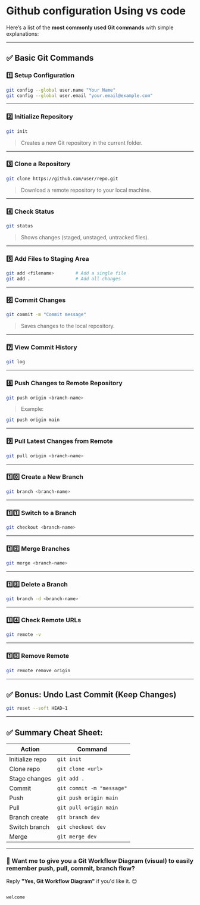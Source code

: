 # Github configuration   Using vs code 
Here’s a list of the **most commonly used Git commands** with simple explanations:

---

## ✅ **Basic Git Commands**

### 1️⃣ **Setup Configuration**

```bash
git config --global user.name "Your Name"
git config --global user.email "your.email@example.com"
```

---

### 2️⃣ **Initialize Repository**

```bash
git init
```

> Creates a new Git repository in the current folder.

---

### 3️⃣ **Clone a Repository**

```bash
git clone https://github.com/user/repo.git
```

> Download a remote repository to your local machine.

---

### 4️⃣ **Check Status**

```bash
git status
```

> Shows changes (staged, unstaged, untracked files).

---

### 5️⃣ **Add Files to Staging Area**

```bash
git add <filename>        # Add a single file
git add .                 # Add all changes
```

---

### 6️⃣ **Commit Changes**

```bash
git commit -m "Commit message"
```

> Saves changes to the local repository.

---

### 7️⃣ **View Commit History**

```bash
git log
```

---

### 8️⃣ **Push Changes to Remote Repository**

```bash
git push origin <branch-name>
```

> Example:

```bash
git push origin main
```

---

### 9️⃣ **Pull Latest Changes from Remote**

```bash
git pull origin <branch-name>
```

---

### 1️⃣0️⃣ **Create a New Branch**

```bash
git branch <branch-name>
```

---

### 1️⃣1️⃣ **Switch to a Branch**

```bash
git checkout <branch-name>
```

---

### 1️⃣2️⃣ **Merge Branches**

```bash
git merge <branch-name>
```

---

### 1️⃣3️⃣ **Delete a Branch**

```bash
git branch -d <branch-name>
```

---

### 1️⃣4️⃣ **Check Remote URLs**

```bash
git remote -v
```

---

### 1️⃣5️⃣ **Remove Remote**

```bash
git remote remove origin
```

---

## ✅ **Bonus: Undo Last Commit (Keep Changes)**

```bash
git reset --soft HEAD~1
```

---

## ✅ **Summary Cheat Sheet:**

| Action          | Command                   |
| --------------- | ------------------------- |
| Initialize repo | `git init`                |
| Clone repo      | `git clone <url>`         |
| Stage changes   | `git add .`               |
| Commit          | `git commit -m "message"` |
| Push            | `git push origin main`    |
| Pull            | `git pull origin main`    |
| Branch create   | `git branch dev`          |
| Switch branch   | `git checkout dev`        |
| Merge           | `git merge dev`           |

---

### 🔽 Want me to give you a **Git Workflow Diagram (visual)** to easily remember push, pull, commit, branch flow?

Reply **"Yes, Git Workflow Diagram"** if you'd like it. 😊

``` bash 

welcome
````
